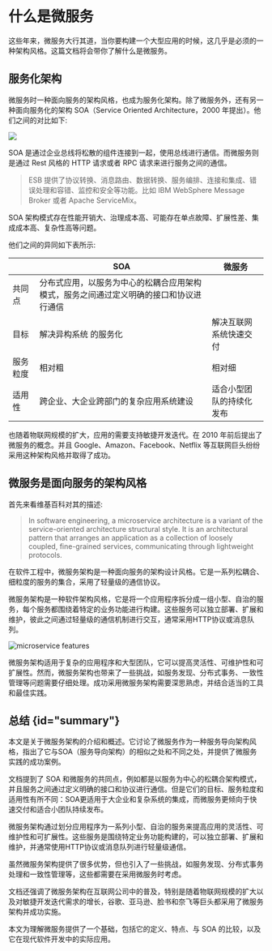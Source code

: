 # 什么是微服务

这些年来，微服务大行其道，当你要构建一个大型应用的时候，这几乎是必须的一种架构风格。这篇文档将会带你了解什么是微服务。

## 服务化架构

微服务时一种面向服务的架构风格，也成为服务化架构。除了微服务外，还有另一种面向服务化的架构 SOA（Service Oriented Architecture，2000 年提出）。他们之间的对比如下:

![](http://file-linker.oss-cn-hangzhou.aliyuncs.com/1140BMzWj5r9u4PBzboC.png)

SOA 是通过企业总线将松散的组件连接到一起，使用总线进行通信。而微服务则是通过 Rest 风格的 HTTP 请求或者 RPC 请求来进行服务之间的通信。

> ESB 提供了协议转换、消息路由、数据转换、服务编排、连接和集成、错误处理和容错、监控和安全等功能。比如 IBM WebSphere Message Broker 或者 Apache ServiceMix。

SOA 架构模式存在性能开销大、治理成本高、可能存在单点故障、扩展性差、集成成本高、复杂性高等问题。

他们之间的异同如下表所示:

|      | SOA                                         | 微服务          |
|------|---------------------------------------------|--------------|
| 共同点  | 分布式应用，以服务为中心的松耦合应用架构模式，服务之间通过定义明确的接口和协议进行通信 |
| 目标   | 解决异构系统      的服务化                            | 解决互联网系统快速交付  |
| 服务粒度 | 相对粗                                         | 相对细          |
| 适用性  | 跨企业、大企业跨部门的复杂应用系统建设                         | 适合小型团队的持续化发布 |


也随着物联网规模的扩大，应用的需要支持敏捷开发迭代。在 2010 年前后提出了微服务的概念。并且 Google、Amazon、Facebook、Netflix 等互联网巨头纷纷采用这种架构风格并取得了成功。

## 微服务是面向服务的架构风格

首先来看维基百科对其的描述:

> In software engineering, a microservice architecture is a variant of the service-oriented architecture structural style. It is an architectural pattern that arranges an application as a collection of loosely coupled, fine-grained services, communicating through lightweight protocols.

在软件工程中，微服务架构是一种面向服务的架构设计风格。它是一系列松耦合、细粒度的服务的集合，采用了轻量级的通信协议。

微服务架构是一种软件架构风格，它是将一个应用程序拆分成一组小型、自治的服务，每个服务都围绕着特定的业务功能进行构建。这些服务可以独立部署、扩展和维护，彼此之间通过轻量级的通信机制进行交互，通常采用HTTP协议或消息队列。

<img src="http://file-linker.oss-cn-hangzhou.aliyuncs.com/AQ5JjrYbppGIKm1wb2LF.png" alt="microservice features"/>

微服务架构适用于复杂的应用程序和大型团队，它可以提高灵活性、可维护性和可扩展性。然而，微服务架构也带来了一些挑战，如服务发现、分布式事务、一致性管理等问题需要仔细处理。成功采用微服务架构需要深思熟虑，并结合适当的工具和最佳实践。

## 总结 {id="summary"}

本文是关于微服务架构的介绍和概述。它讨论了微服务作为一种服务导向架构风格，指出了它与SOA（服务导向架构）的相似之处和不同之处，并提供了微服务实践的成功案例。

文档提到了 SOA 和微服务的共同点，例如都是以服务为中心的松耦合架构模式，并且服务之间通过定义明确的接口和协议进行通信。但是它们的目标、服务粒度和适用性有所不同：SOA更适用于大企业和复杂系统的集成，而微服务更倾向于快速交付和适合小团队持续发布。

微服务架构通过划分应用程序为一系列小型、自治的服务来提高应用的灵活性、可维护性和可扩展性。这些服务是围绕特定业务功能构建的，可以独立部署、扩展和维护，并通常使用HTTP协议或消息队列进行轻量级通信。

虽然微服务架构提供了很多优势，但也引入了一些挑战，如服务发现、分布式事务处理和一致性管理等，这些都需要在采用微服务时考虑。

文档还强调了微服务架构在互联网公司中的普及，特别是随着物联网规模的扩大以及对敏捷开发迭代需求的增长，谷歌、亚马逊、脸书和奈飞等巨头都采用了微服务架构并成功实施。

本文为理解微服务提供了一个基础，包括它的定义、特点、与 SOA 的比较，以及它在现代软件开发中的实际应用。
